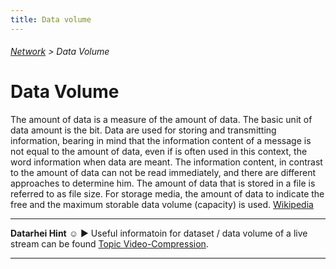 ```yaml
---
title: Data volume
---
```

###### [Network](../wiki/network-technology.html) > Data Volume

# Data Volume

The amount of data is a measure of the amount of data. The basic unit of data amount is the bit. Data are used for storing and transmitting information, bearing in mind that the information content of a message is not equal to the amount of data, even if is often used in this context, the word information when data are meant. The information content, in contrast to the amount of data can not be read immediately, and there are different approaches to determine him. The amount of data that is stored in a file is referred to as file size. For storage media, the amount of data to indicate the free and the maximum storable data volume (capacity) is used. <a href="https://de.wikipedia.org/wiki/Datenmenge" target="_blank">Wikipedia</a> 

---
**Datarhei Hint** ☺ ► Useful informatoin for dataset / data volume of a live stream can be found [Topic Video-Compression](../wiki/video-compression.html).

---